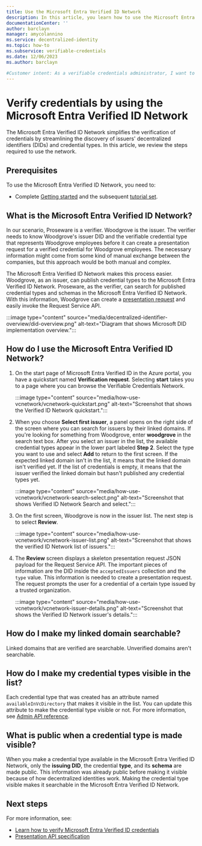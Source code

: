 ```yaml
---
title: Use the Microsoft Entra Verified ID Network
description: In this article, you learn how to use the Microsoft Entra Verified ID Network to verify credentials.
documentationCenter: ''
author: barclayn
manager: amycolannino
ms.service: decentralized-identity
ms.topic: how-to
ms.subservice: verifiable-credentials
ms.date: 12/06/2023
ms.author: barclayn

#Customer intent: As a verifiable credentials administrator, I want to configure verifying credentials from another party.
---
```


# Verify credentials by using the Microsoft Entra Verified ID Network

The Microsoft Entra Verified ID Network simplifies the verification of credentials by streamlining the discovery of issuers' decentralized identifiers (DIDs) and credential types. In this article, we review the steps required to use the network.

## Prerequisites

To use the Microsoft Entra Verified ID Network, you need to:

- Complete [Getting started](./verifiable-credentials-configure-tenant.md) and the subsequent [tutorial set](./verifiable-credentials-configure-tenant.md).

<a name='what-is-the-entra-verified-id-network'></a>

## What is the Microsoft Entra Verified ID Network?

In our scenario, Proseware is a verifier. Woodgrove is the issuer. The verifier needs to know Woodgrove's issuer DID and the verifiable credential type that represents Woodgrove employees before it can create a presentation request for a verified credential for Woodgrove employees. The necessary information might come from some kind of manual exchange between the companies, but this approach would be both manual and complex.

The Microsoft Entra Verified ID Network makes this process easier. Woodgrove, as an issuer, can publish credential types to the Microsoft Entra Verified ID Network. Proseware, as the verifier, can search for published credential types and schemas in the Microsoft Entra Verified ID Network. With this information, Woodgrove can create a [presentation request](presentation-request-api.md#presentation-request-payload) and easily invoke the Request Service API.
  
:::image type="content" source="media/decentralized-identifier-overview/did-overview.png" alt-text="Diagram that shows Microsoft DID implementation overview.":::


<a name='how-do-i-use-the-entra-verified-id-network'></a>

## How do I use the Microsoft Entra Verified ID Network?

1. On the start page of Microsoft Entra Verified ID in the Azure portal, you have a quickstart named **Verification request**. Selecting **start** takes you to a page where you can browse the Verifiable Credentials Network.

    :::image type="content" source="media/how-use-vcnetwork/vcnetwork-quickstart.png" alt-text="Screenshot that shows the Verified ID Network quickstart.":::

1. When you choose **Select first issuer**, a panel opens on the right side of the screen where you can search for issuers by their linked domains. If you're looking for something from Woodgrove, enter **woodgrove** in the search text box. After you select an issuer in the list, the available credential types appear in the lower part labeled **Step 2**. Select the type you want to use and select **Add** to return to the first screen. If the expected linked domain isn't in the list, it means that the linked domain isn't verified yet. If the list of credentials is empty, it means that the issuer verified the linked domain but hasn't published any credential types yet.

    :::image type="content" source="media/how-use-vcnetwork/vcnetwork-search-select.png" alt-text="Screenshot that shows Verified ID Network Search and select.":::

1. On the first screen, Woodgrove is now in the issuer list. The next step is to select **Review**.

    :::image type="content" source="media/how-use-vcnetwork/vcnetwork-issuer-list.png" alt-text="Screenshot that shows the verified ID Network list of issuers.":::

1. The **Review** screen displays a skeleton presentation request JSON payload for the Request Service API. The important pieces of information are the DID inside the `acceptedIssuers` collection and the `type` value. This information is needed to create a presentation request. The request prompts the user for a credential of a certain type issued by a trusted organization.

    :::image type="content" source="media/how-use-vcnetwork/vcnetwork-issuer-details.png" alt-text="Screenshot that shows the Verified ID Network issuer's details.":::

## How do I make my linked domain searchable?

Linked domains that are verified are searchable. Unverified domains aren't searchable.

## How do I make my credential types visible in the list?

Each credential type that was created has an attribute named `availableInVcDirectory` that makes it visible in the list. You can update this attribute to make the credential type visible or not. For more information, see [Admin API reference](admin-api.md#contract-type).

## What is public when a credential type is made visible?

When you make a credential type available in the Microsoft Entra Verified ID Network, only the **issuing DID**, the credential **type**, and its **schema** are made public. This information was already public before making it visible because of how decentralized identities work. Making the credential type visible makes it searchable in the Microsoft Entra Verified ID Network.

## Next steps

For more information, see:

- [Learn how to verify Microsoft Entra Verified ID credentials](verifiable-credentials-configure-verifier.md)
- [Presentation API specification](presentation-request-api.md)
